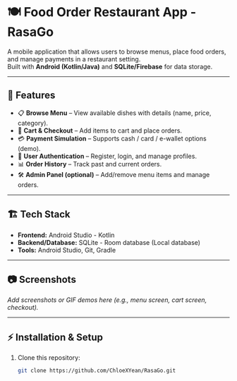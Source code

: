 # 🍽️ Food Order Restaurant App - RasaGo

A mobile application that allows users to browse menus, place food orders, and manage payments in a restaurant setting.  
Built with **Android (Kotlin/Java)** and **SQLite/Firebase** for data storage.  

---

## 🚀 Features
- 📋 **Browse Menu** – View available dishes with details (name, price, category).  
- 🛒 **Cart & Checkout** – Add items to cart and place orders.  
- 💳 **Payment Simulation** – Supports cash / card / e-wallet options (demo).  
- 👤 **User Authentication** – Register, login, and manage profiles.  
- 📊 **Order History** – Track past and current orders.  
- 🛠️ **Admin Panel (optional)** – Add/remove menu items and manage orders.  

---

## 🏗️ Tech Stack
- **Frontend:** Android Studio - Kotlin 
- **Backend/Database:** SQLite - Room database (Local database)
- **Tools:** Android Studio, Git, Gradle  

---

## 📷 Screenshots
_Add screenshots or GIF demos here (e.g., menu screen, cart screen, checkout)._  

---

## ⚡ Installation & Setup
1. Clone this repository:  
   ```bash
   git clone https://github.com/ChloeXYean/RasaGo.git
